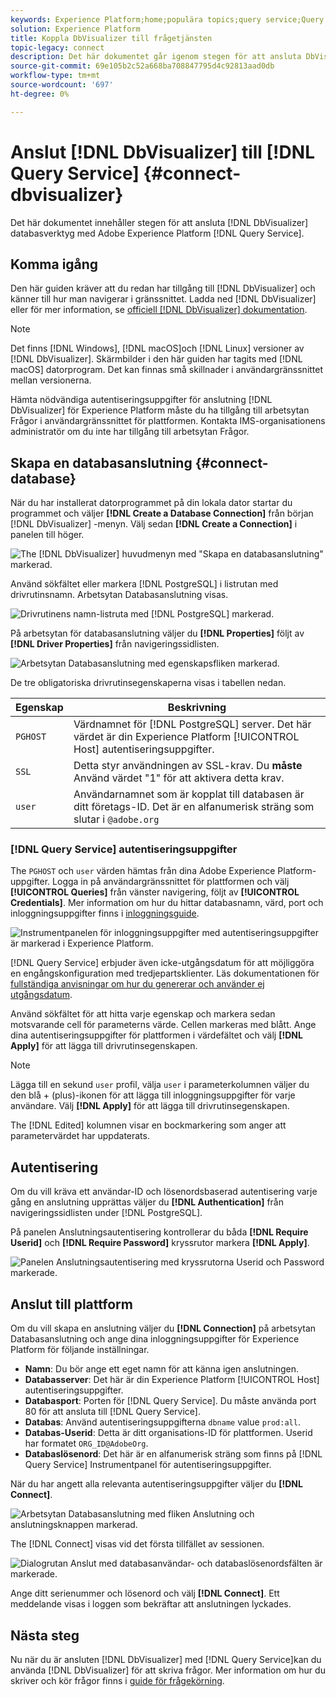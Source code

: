 ```yaml
---
keywords: Experience Platform;home;populära topics;query service;Query service;Db Visualizer;DbVisualizer;db visulaizer;connect to query service;
solution: Experience Platform
title: Koppla DbVisualizer till frågetjänsten
topic-legacy: connect
description: Det här dokumentet går igenom stegen för att ansluta DbVisualizer till Adobe Experience Platform Query Service.
source-git-commit: 69e105b2c52a668ba708847795d4c92813aad0db
workflow-type: tm+mt
source-wordcount: '697'
ht-degree: 0%

---
```


# Anslut [!DNL DbVisualizer] till [!DNL Query Service] {#connect-dbvisualizer}

Det här dokumentet innehåller stegen för att ansluta [!DNL DbVisualizer] databasverktyg med Adobe Experience Platform [!DNL Query Service].

## Komma igång

Den här guiden kräver att du redan har tillgång till [!DNL DbVisualizer] och känner till hur man navigerar i gränssnittet. Ladda ned [!DNL DbVisualizer] eller för mer information, se [officiell [!DNL DbVisualizer] dokumentation](https://www.dbvis.com/download/).

>[!NOTE]
>
>Det finns [!DNL Windows], [!DNL macOS]och [!DNL Linux] versioner av [!DNL DbVisualizer]. Skärmbilder i den här guiden har tagits med [!DNL macOS] datorprogram. Det kan finnas små skillnader i användargränssnittet mellan versionerna.

Hämta nödvändiga autentiseringsuppgifter för anslutning [!DNL  DbVisualizer] för Experience Platform måste du ha tillgång till arbetsytan Frågor i användargränssnittet för plattformen. Kontakta IMS-organisationens administratör om du inte har tillgång till arbetsytan Frågor.

## Skapa en databasanslutning {#connect-database}

När du har installerat datorprogrammet på din lokala dator startar du programmet och väljer **[!DNL Create a Database Connection]** från början [!DNL DbVisualizer] -menyn. Välj sedan **[!DNL Create a Connection]** i panelen till höger.

![The [!DNL DbVisualizer] huvudmenyn med &quot;Skapa en databasanslutning&quot; markerad.](../images/clients/dbvisualizer/create-db-connection.png)

Använd sökfältet eller markera [!DNL PostgreSQL] i listrutan med drivrutinsnamn. Arbetsytan Databasanslutning visas.

![Drivrutinens namn-listruta med [!DNL PostgreSQL] markerad.](../images/clients/dbvisualizer/driver-name.png)

På arbetsytan för databasanslutning väljer du **[!DNL Properties]** följt av **[!DNL Driver Properties]** från navigeringssidlisten.

![Arbetsytan Databasanslutning med egenskapsfliken markerad.](../images/clients/dbvisualizer/driver-properties.png)

De tre obligatoriska drivrutinsegenskaperna visas i tabellen nedan.

| Egenskap | Beskrivning |
| ------ | ------ |
| `PGHOST` | Värdnamnet för [!DNL PostgreSQL] server. Det här värdet är din Experience Platform [!UICONTROL Host] autentiseringsuppgifter. |
| `SSL` | Detta styr användningen av SSL-krav. Du **måste** Använd värdet &quot;1&quot; för att aktivera detta krav. |
| `user` | Användarnamnet som är kopplat till databasen är ditt företags-ID. Det är en alfanumerisk sträng som slutar i `@adobe.org` |

### [!DNL Query Service] autentiseringsuppgifter

The `PGHOST` och `user` värden hämtas från dina Adobe Experience Platform-uppgifter. Logga in på användargränssnittet för plattformen och välj **[!UICONTROL Queries]** från vänster navigering, följt av **[!UICONTROL Credentials]**. Mer information om hur du hittar databasnamn, värd, port och inloggningsuppgifter finns i [inloggningsguide](../ui/credentials.md).

![Instrumentpanelen för inloggningsuppgifter med autentiseringsuppgifter är markerad i Experience Platform.](../images/clients/dbvisualizer/query-service-credentials-page.png)

[!DNL Query Service] erbjuder även icke-utgångsdatum för att möjliggöra en engångskonfiguration med tredjepartsklienter. Läs dokumentationen för [fullständiga anvisningar om hur du genererar och använder ej utgångsdatum](../ui/credentials.md#non-expiring-credentials).

Använd sökfältet för att hitta varje egenskap och markera sedan motsvarande cell för parameterns värde. Cellen markeras med blått. Ange dina autentiseringsuppgifter för plattformen i värdefältet och välj **[!DNL Apply]** för att lägga till drivrutinsegenskapen.

>[!NOTE]
>
>Lägga till en sekund `user` profil, välja `user` i parameterkolumnen väljer du den blå + (plus)-ikonen för att lägga till inloggningsuppgifter för varje användare. Välj **[!DNL Apply]** för att lägga till drivrutinsegenskapen.

The [!DNL Edited] kolumnen visar en bockmarkering som anger att parametervärdet har uppdaterats.

## Autentisering

Om du vill kräva ett användar-ID och lösenordsbaserad autentisering varje gång en anslutning upprättas väljer du **[!DNL Authentication]** från navigeringssidlisten under [!DNL PostgreSQL].

På panelen Anslutningsautentisering kontrollerar du båda **[!DNL Require Userid]** och **[!DNL Require Password]** kryssrutor markera **[!DNL Apply]**.

![Panelen Anslutningsautentisering med kryssrutorna Userid och Password markerade.](../images/clients/dbvisualizer/connection-authentication.png)

## Anslut till plattform

Om du vill skapa en anslutning väljer du **[!DNL Connection]** på arbetsytan Databasanslutning och ange dina inloggningsuppgifter för Experience Platform för följande inställningar.

- **Namn**: Du bör ange ett eget namn för att känna igen anslutningen.
- **Databasserver**: Det här är din Experience Platform [!UICONTROL Host] autentiseringsuppgifter.
- **Databasport**: Porten för [!DNL Query Service]. Du måste använda port 80 för att ansluta till [!DNL Query Service].
- **Databas**: Använd autentiseringsuppgifterna `dbname` value `prod:all`.
- **Databas-Userid**: Detta är ditt organisations-ID för plattformen. Userid har formatet `ORG_ID@AdobeOrg`.
- **Databaslösenord**: Det här är en alfanumerisk sträng som finns på [!DNL Query Service] Instrumentpanel för autentiseringsuppgifter.

När du har angett alla relevanta autentiseringsuppgifter väljer du **[!DNL Connect]**.

![Arbetsytan Databasanslutning med fliken Anslutning och anslutningsknappen markerad.](../images/clients/dbvisualizer/connect.png)

The [!DNL Connect] visas vid det första tillfället av sessionen.

![Dialogrutan Anslut med databasanvändar- och databaslösenordsfälten är markerade.](../images/clients/dbvisualizer/connect-dialog.png)

Ange ditt serienummer och lösenord och välj **[!DNL Connect]**. Ett meddelande visas i loggen som bekräftar att anslutningen lyckades.

## Nästa steg

Nu när du är ansluten [!DNL DbVisualizer] med [!DNL Query Service]kan du använda [!DNL DbVisualizer] för att skriva frågor. Mer information om hur du skriver och kör frågor finns i [guide för frågekörning](../best-practices/writing-queries.md).
